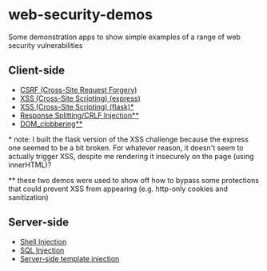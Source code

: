 # web-security-demos
Some demonstration apps to show simple examples of a range of web security vulnerabilities

## Client-side
* [CSRF (Cross-Site Request Forgery)](/client-side-injection/csrf)
* [XSS (Cross-Site Scripting) (express)](/client-side-injection/xss-express)
* [XSS (Cross-Site Scripting) (flask)\*](/client-side-injection/xss-flask)
* [Response Splitting/CRLF Injection\*\*](/client-side-injection/response_splitting)
* [DOM\_clobbering\*\*](/client-side-injection/dom_clobbering)

\* note: I built the flask version of the XSS challenge because the express one seemed to be a bit broken. For whatever reason, it doesn't seem to actually trigger XSS, despite me rendering it insecurely on the page (using innerHTML)?

\*\* these two demos were used to show off how to bypass some protections that could prevent XSS from appearing (e.g. http-only cookies and sanitization) 

## Server-side
* [Shell Injection](/server-side-injection/shell_injection)
* [SQL Injection](/server-side-injection/sqli)
* [Server-side template injection](/server-side-injection/ssti)
